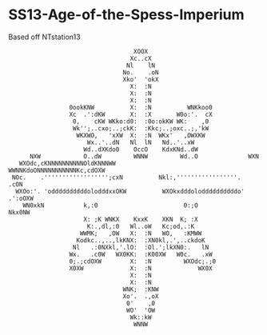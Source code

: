 # SS13-Age-of-the-Spess-Imperium

Based off NTstation13

                                       XOOX
                                      Xc..cX
                                     Nl    lN
                                    No.    .oN
                                    Xko'  'okX
                                      X:  :N
                                      X:  :N
                                      X:  :N
                     0ookKNW          X:  :N          WNKkoo0
                     Xc  .':dKW       X:  :X       W0o:'.  cX
                      0,    cKW WKko:d0:  :0o:okKW WK:    ,0
                      Wk'';..cxo;..;ckK:  :Kkc;..;oxc..;,'kW
                       WKXWO,   'xXW  X:  :N  WKx'   ,OWXKW
                          Wx..'..dN   Nl  lN   Nd..'..xW
                         Wd..dXKdo0    OccO    KdxKNd..dW
          NXW            O..dW         WNNW         Wd..O              WXN
       WXOdc,cKNNNNNNNNNNOldKNNNWW                WWNNKdoONNNNNNNNNNNKc,cdOXW	
     NOc.    .'''''''''''''''''';cxN          Nkl:,'''''''''''''''''.      .cON	
      WXOo:'. 'oddddddddddolodddxxOKW          WXOkxdddoloddddddddddo' .':oOXW
        WN0xkN           k,:0                        0:;O             Nkx0NW
                         X: ;K WNKX    KxxK    XKN  K; :X
                          K:.,dl,:0   Wl..oW   Kc;od,.:K
                        WWMK;   ,OW   X:  :N   WO,   :KMWW
                       Kodkc..,..,lkKNX:  :XN0kl,.',..ckdoK
                      Nl   .:0NXkl,'.lO:  :Ol.';lkXN0:.   lN
                     Wx.   .c0W   WX0KK:  :K00XW   W0c.   .xW
                     0;.;cdOXW        X:  :N         WXOdc;.;0
                     X0XW             X:  :N             WX0X
                                      X:  :N
                                      X:  :N
                                    WNK;  :KNW
                                    Xo'.  .,oX
                                     0'    ,0
                                     WO'  'OW
                                      Wk::kW
                                       WNNW  
				       
